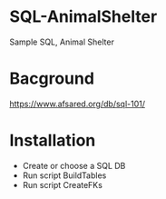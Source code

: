 # SQL-AnimalShelter
 Sample SQL, Animal Shelter

 # Bacground 
 https://www.afsared.org/db/sql-101/

 # Installation 
 - Create or choose a SQL DB
 - Run script BuildTables 
 - Run script CreateFKs

